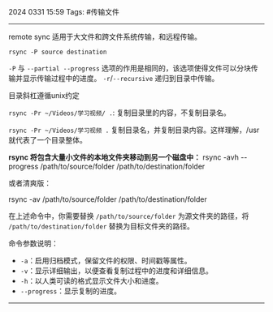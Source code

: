 2024 0331 15:59
Tags: #传输文件

---

remote sync
适用于大文件和跨文件系统传输，和远程传输。
```shell
rsync -P source destination
```
`-P` 与 `--partial --progress` 选项的作用是相同的，该选项使得文件可以分块传输并显示传输过程中的进度。
`-r`/`--recursive` 递归到目录中传输。

目录斜杠遵循unix约定

`rsync -Pr ~/Videos/学习视频/ .`: 复制目录里的内容，不复制目录名。

`rsync -Pr ~/Videos/学习视频 .` 复制目录名，并复制目录内容。这样理解，/usr 就代表了一个目录整体。

**rsync 将包含大量小文件的本地文件夹移动到另一个磁盘中：**
rsync -avh --progress /path/to/source/folder /path/to/destination/folder 

或者清爽版：

rsync -av /path/to/source/folder /path/to/destination/folder 

在上述命令中，你需要替换 `/path/to/source/folder` 为源文件夹的路径，将 `/path/to/destination/folder` 替换为目标文件夹的路径。

命令参数说明：

- `-a`：启用归档模式，保留文件的权限、时间戳等属性。
- `-v`：显示详细输出，以便查看复制过程中的进度和详细信息。
- `-h`：以人类可读的格式显示文件大小和进度。
- `--progress`：显示复制的进度。




---

